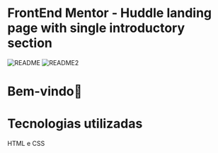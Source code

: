 # FrontEnd Mentor - Huddle landing page with single introductory section
![README](https://github.com/israelkg/quest-html-css/assets/159387743/01bbb48f-dc54-420e-ab42-af24634907d9)
![README2](https://github.com/israelkg/quest-html-css/assets/159387743/66166aeb-281b-44f2-9eb5-cc6e50688001)

# Bem-vindo👋

# Tecnologias utilizadas
HTML e CSS
